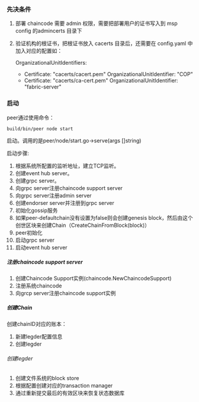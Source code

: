 ### 先决条件    
1. 部署 chaincode 需要 admin 权限，需要把部署用户的证书写入到 msp config 的admincerts 目录下    
2. 验证机构的根证书，把根证书放入 cacerts 目录后，还需要在 config.yaml 中加入对应的配置如：    

    OrganizationalUnitIdentifiers:
      - Certificate: "cacerts/cacert.pem"
        OrganizationalUnitIdentifier: "COP"
      - Certificate: "cacerts/ca-cert.pem"
        OrganizationalUnitIdentifier: "fabric-server"

### 启动     
peer通过使用命令：      

    build/bin/peer node start

启动。调用的是peer/node/start.go->serve(args []string)

启动步骤:
1. 根据系统所配置的监听地址，建立TCP监听。
2. 创建event hub server。
3. 创建grpc server。
4. 向grpc server注册chaincode support server
5. 向grpc server注册admin server
6. 创建endorser server并注册到grpc server
7. 初始化gossip服务     
8. 如果peer-defaultchain没有设置为false则会创建genesis block，然后由这个创世区块来创建Chain（CreateChainFromBlock(block)）
9. peer初始化
10. 启动grpc server
11. 启动event hub server

##### 注册chaincode support server     
1. 创建Chaincode Support实例(chaincode.NewChaincodeSupport)     
2. 注册系统chaincode     
3. 向grcp server注册chaincode support实例     

##### 创建Chain      
创建chainID对应的账本：    
1. 新建legder配置信息     
2. 创建legder

###### 创建legder     
1. 创建文件系统的block store    
2. 根据配置创建对应的transaction manager     
3. 通过重新提交最后的有效区块来恢复状态数据库    
